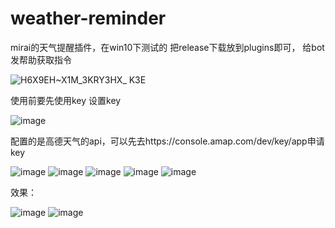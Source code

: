 # weather-reminder
mirai的天气提醒插件，在win10下测试的
把release下载放到plugins即可，
给bot发帮助获取指令

![H6X9EH~X1M_3KRY3HX_ K3E](https://user-images.githubusercontent.com/104863909/234200250-fdb076d9-d56c-4cc3-83d9-db0f152456a8.png)

使用前要先使用key <key>设置key
  
![image](https://user-images.githubusercontent.com/104863909/233967371-999ff996-c046-4250-ba02-0b3a4204e936.png)
  
配置的是高德天气的api，可以先去https://console.amap.com/dev/key/app申请key
  
![image](https://user-images.githubusercontent.com/104863909/233968373-93df9cdc-90c8-4ecb-8b8a-f1afe3a49f52.png)
![image](https://user-images.githubusercontent.com/104863909/233968492-29644668-cc2d-4064-9e2f-04615b2dad21.png)
![image](https://user-images.githubusercontent.com/104863909/233968593-9a7946fd-6c3b-44fc-a6b8-fd2f98fd04c7.png)
![image](https://user-images.githubusercontent.com/104863909/233968733-945a3141-2510-40bf-81fd-60b530a5009c.png)
![image](https://user-images.githubusercontent.com/104863909/233968934-37b9e9d7-4c62-40db-bec3-7167a5ca157c.png)
  
效果：
  
![image](https://user-images.githubusercontent.com/104863909/233967528-21846379-6559-44bf-962d-ec88ba12698b.png)
![image](https://user-images.githubusercontent.com/104863909/233967772-04bbee45-2b1a-4925-b247-320faf21eceb.png)



